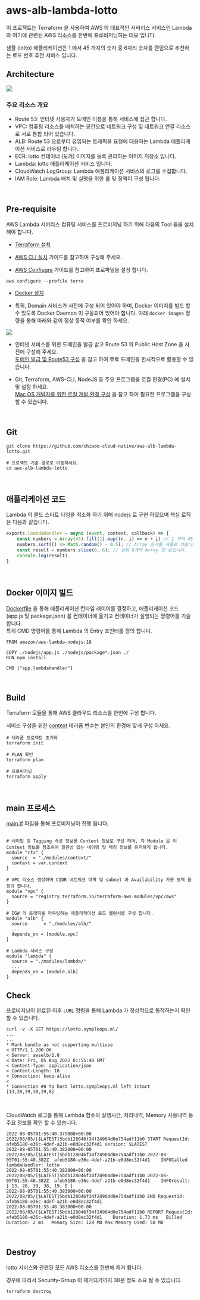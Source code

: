 # aws-alb-lambda-lotto

이 프로젝트는 Terraform 을 사용하여 AWS 의 대표적인 서버리스 서비스인 Lambda 와 여기에 관련된 AWS 리소스를 한번에 프로비저닝하는 데모 입니다.

샘플 (lotto) 애플리케이션은 1 에서 45 까지의 숫자 중 6자리 숫자를 랜덤으로 추천하는 로또 번호 추천 서비스 입니다. 

## Architecture
 
![](architecture.svg)

### 주요 리소스 개요
- Route 53: 인터넷 사용자가 도메인 이름을 통해 서비스에 접근 합니다.
- VPC: 컴퓨팅 리소스를 배치하는 공간으로 네트워크 구성 및 네트워크 연결 리소스로 서로 통합 되어 있습니다.
- ALB: Route 53 으로부터 유입되는 트래픽을 요청에 대응하는 Lambda 애플리케이션 서비스로 라우팅 합니다.
- ECR: lotto 컨테이너 (도커) 이미지를 등록 관리하는 이미지 저장소 입니다.
- Lambda: lotto 애플리케이션 서비스 입니다.
- CloudWatch LogGroup: Lambda 애플리케이션 서비스의 로그를 수집합니다.
- IAM Role: Lambda 배치 및 실행을 위한 롤 및 정책이 구성 됩니다.

<br>

## Pre-requisite

AWS Lambda 서버리스 컴퓨팅 서비스를 프로비저닝 하기 위해 다음의 Tool 들을 설치 해야 합니다.

- [Terraform 설치](https://learn.hashicorp.com/tutorials/terraform/install-cli)

- [AWS CLI 설치](https://docs.aws.amazon.com/ko_kr/cli/latest/userguide/install-cliv2.html) 가이드를 참고하여 구성해 주세요.

- [AWS Confiugre](https://docs.aws.amazon.com/cli/latest/userguide/cli-configure-quickstart.html) 가이드를 참고하여 프로파일을 설정 합니다.  
```
aws configure --profile terra
```

- [Docker 설치](https://docs.docker.com/desktop/mac/install/)


- 특히, Domain 서비스가 사전에 구성 되어 있어야 하며, Docker 이미지를 빌드 할 수 있도록 Docker Daemon 이 구동되어 있어야 합니다.
  아래 `docker images` 명령을 통해 아래와 같이 정상 동적 여부를 확인 하세요.  

![](docker-img.png)

- 인터넷 서비스를 위한 도메인을 발급 받고 Route 53 의 Public Host Zone 을 사전에 구성해 주세요.  
  [도메인 발급 및 Route53 구성](https://symplesims.github.io/devops/route53/acm/hosting/2022/01/11/aws-route53.html) 을 참고 하여 무료 도메인을 한시적으로 활용할 수 있습니다.

- Git, Terraform, AWS-CLI, NodeJS 등 주요 프로그램을 로컬 환경(PC) 에 설치 및 설정 하세요.  
  [Mac OS 개발자를 위한 로컬 개발 환경 구성](https://symplesims.github.io/development/setup/macos/2021/12/02/setup-development-environment-on-macos.html) 을 참고 하여 필요한 프로그램을 구성할 수 있습니다.

<br>

## Git
```
git clone https://github.com/chiwoo-cloud-native/aws-alb-lambda-lotto.git

# 프로젝트 기준 경로로 이동하세요.
cd aws-alb-lambda-lotto
```

<br>

## 애플리케이션 코드

Lambda 의 콜드 스타트 타임을 최소화 하기 위해 nodejs 로 구현 하였으며 핵심 로직은 다음과 같습니다.  
 
```javascript
exports.lambdaHandler = async (event, context, callback) => {
    const numbers = Array(45).fill(1).map((n, i) => n + i) // 1 부터 45 까지의 정수를 Array 로 생성 합니다.  
    numbers.sort(() => Math.random() - 0.5); // Array 순서를 셔플로 섞습니다.  
    const result = numbers.slice(0, 6); // 상위 6개의 Array 만 남깁니다. 
    console.log(result)
}
```

<br>

## Docker 이미지 빌드
[Dockerfile](./nodejs/Dockerfile) 을 통해 애플리케이션 런타임 레이어를 결정하고, 애플리케이션 코드 (app.js 및 package.json) 를 컨테이너에 옮기고 컨테이너가 실행되는 명령어를 기술 합니다.   
특히 CMD 명령어를 통해 Lambda 의 Entry 포인터를 정의 합니다. 

```
FROM amazon/aws-lambda-nodejs:16

COPY ./nodejs/app.js ./nodejs/package*.json ./
RUN npm install

CMD ["app.lambdaHandler"]
```

<br>

## Build
Terraform 모듈을 통해 AWS 클라우드 리소스를 한번에 구성 합니다.

서비스 구성을 위한 [context](./terraform.tfvars) 테라폼 변수는 본인의 환경에 맞게 구성 하세요.

```
# 테라폼 프로젝트 초기화
terraform init

# PLAN 확인 
terraform plan

# 프로비저닝
terraform apply 
```

<br>


## main 프로세스 

[main.tf](./main.tf) 파일을 통해 프로비저닝이 진행 됩니다. 

```hcl

# 네이밍 및 Tagging 속성 정보를 Context 정보로 구성 하며, 각 Module 은 이 Context 정보를 참조하여 일관성 있는 네이밍 및 태깅 정보를 유지하게 됩니다.  
module "ctx" {
  source  = "./modules/context/"
  context = var.context
}

# VPC 리소스 생성하며 CIDR 네트워크 대역 및 subnet 과 Availability 가용 영역 을 정의 합니다.  
module "vpc" {
  source = "registry.terraform.io/terraform-aws-modules/vpc/aws"
}

# IGW 의 트래픽을 라우팅하는 애플리케이션 로드 밸런서를 구성 합니다. 
module "alb" {
  source      = "./modules/alb/"
  ...
  depends_on = [module.vpc]
}

# Lambda 서비스 구성
module "lambda" {
  source = "./modules/lambda/"
  ...
  depends_on = [module.alb]
}

```


## Check
프로비저닝이 완료된 이후 `cURL` 명령을 통해 Lambda 가 정상적으로 동작하는지 확인 할 수 있습니다.

```
curl -v -X GET https://lotto.sympleops.ml/ 
...
...
* Mark bundle as not supporting multiuse
< HTTP/1.1 200 OK
< Server: awselb/2.0
< Date: Fri, 05 Aug 2022 01:55:40 GMT
< Content-Type: application/json
< Content-Length: 18
< Connection: keep-alive
< 
* Connection #0 to host lotto.sympleops.ml left intact
[13,28,39,38,19,8]  
```

<br>

CloudWatch 로그를 통해 Lambda 함수의 실행시간, 처리내역, Memory 사용내역 등 주요 정보를 확인 할 수 있습니다.
```
2022-08-05T01:55:40.379000+00:00 2022/08/05/[$LATEST]5bdb128046f34f24904d0e754adf11b0 START RequestId: afeb5180-e36c-4def-a21b-e0d8ec32f4d1 Version: $LATEST
2022-08-05T01:55:40.382000+00:00 2022/08/05/[$LATEST]5bdb128046f34f24904d0e754adf11b0 2022-08-05T01:55:40.382Z	afeb5180-e36c-4def-a21b-e0d8ec32f4d1	INFOCalled lambdaHandler: lotto
2022-08-05T01:55:40.382000+00:00 2022/08/05/[$LATEST]5bdb128046f34f24904d0e754adf11b0 2022-08-05T01:55:40.382Z	afeb5180-e36c-4def-a21b-e0d8ec32f4d1	INFOresult: [ 13, 28, 39, 38, 19, 8 ]
2022-08-05T01:55:40.383000+00:00 2022/08/05/[$LATEST]5bdb128046f34f24904d0e754adf11b0 END RequestId: afeb5180-e36c-4def-a21b-e0d8ec32f4d1
2022-08-05T01:55:40.383000+00:00 2022/08/05/[$LATEST]5bdb128046f34f24904d0e754adf11b0 REPORT RequestId: afeb5180-e36c-4def-a21b-e0d8ec32f4d1	Duration: 1.73 ms	Billed Duration: 2 ms	Memory Size: 128 MB	Max Memory Used: 58 MB
```


<br>


## Destroy

lotto 서비스와 관련된 모든 AWS 리소스를 한번에 제거 합니다.

경우에 따라서 Security-Group 이 제거되기까지 30분 정도 소요 될 수 있습니다.

```
terraform destroy
```
